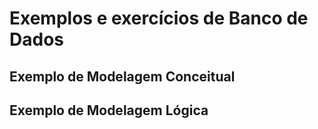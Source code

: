 # Exemplos e exercícios de Banco de Dados

## Exemplo de Modelagem Conceitual



## Exemplo de Modelagem Lógica
